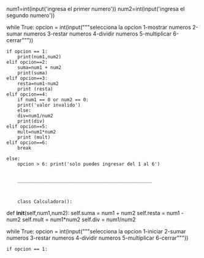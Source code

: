 num1=int(input('ingresa el primer numero'))
num2=int(input('ingresa el segundo numero'))

while True:
    opcion = int(input("""selecciona la opcion
    1-mostrar numeros
    2-sumar numeros
    3-restar numeros
    4-dividir numeros
    5-multiplicar
    6-cerrar"""))

    if opcion == 1: 
        print(num1,num2)
    elif opcion==2: 
        suma=num1 + num2
        print(suma)
    elif opcion==3: 
        resta=num1-num2
        print (resta)
    elif opcion==4: 
        if num1 == 0 or num2 == 0:
        print('valor invalido')
        else: 
        div=num1/num2
        print(div)
    elif opcion==5: 
        mult=num1*num2
        print (mult)
    elif opcion==6: 
        break

    else: 
        opcion > 6: print('solo puedes ingresar del 1 al 6')
        
        
        _________________________________________________
        
        
        
        class Calculadora():
 def __init__(self,num1,num2):
    self.suma = num1 + num2
    self.resta = num1 - num2
    self.mult = num1*num2
    self.div = num1/num2

while True:
    opcion = int(input("""selecciona la opcion
    1-iniciar
    2-sumar numeros
    3-restar numeros
    4-dividir numeros
    5-multiplicar
    6-cerrar"""))

    if opcion == 1:
